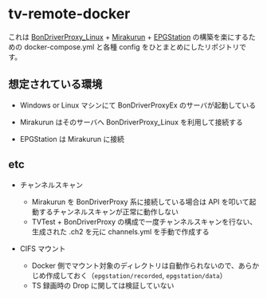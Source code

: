 # tv-remote-docker

これは [BonDriverProxy_Linux](https://github.com/u-n-k-n-o-w-n/BonDriverProxy_Linux) + [Mirakurun](https://github.com/Chinachu/Mirakurun) + [EPGStation](https://github.com/l3tnun/EPGStation) の構築を楽にするための docker-compose.yml と各種 config をひとまとめにしたリポジトリです。

## 想定されている環境

- Windows or Linux マシンにて BonDriverProxyEx のサーバが起動している

- Mirakurun はそのサーバへ BonDriverProxy_Linux を利用して接続する

- EPGStation は Mirakurun に接続


## etc

- チャンネルスキャン
    - Mirakurun を BonDriverProxy 系に接続している場合は API を叩いて起動するチャンネルスキャンが正常に動作しない
    - TVTest + BonDriverProxy の構成で一度チャンネルスキャンを行ない、生成された .ch2 を元に channels.yml を手動で作成する

- CIFS マウント
    - Docker 側でマウント対象のディレクトリは自動作られないので、あらかじめ作成しておく（`epgstation/recorded`, `epgstation/data`）
    - TS 録画時の Drop に関しては検証していない
